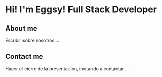 # Hi! I'm Eggsy! Full Stack Developer


## About me
Escribir sobre nosotros ...

## Contact me
Hacer el cierre de la presentación, invitando a contactar ...